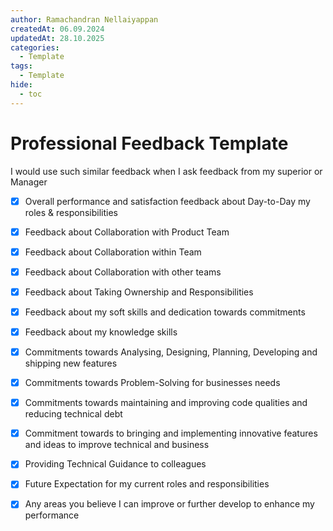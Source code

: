 ```yaml
---
author: Ramachandran Nellaiyappan
createdAt: 06.09.2024
updatedAt: 28.10.2025
categories:
  - Template
tags:
  - Template
hide:
  - toc
---
```


# Professional Feedback Template

I would use such similar feedback when I ask feedback from my superior or Manager

- [x] Overall performance and satisfaction feedback about Day-to-Day my roles & responsibilities
- [x] Feedback about Collaboration with Product Team
- [x] Feedback about Collaboration within Team
- [x] Feedback about Collaboration with other teams
- [x] Feedback about Taking Ownership and Responsibilities
- [x] Feedback about my soft skills and dedication towards commitments
- [x] Feedback about my knowledge skills
- [x] Commitments towards Analysing, Designing, Planning, Developing and shipping new features
- [x] Commitments towards Problem-Solving for businesses needs
- [x] Commitments towards maintaining and improving code qualities and reducing technical debt
- [x] Commitment towards to bringing and implementing innovative features and ideas to improve technical and business
- [x] Providing Technical Guidance to colleagues
- [x] Future Expectation for my current roles and responsibilities
- [x] Any areas you believe I can improve or further develop to enhance my performance

